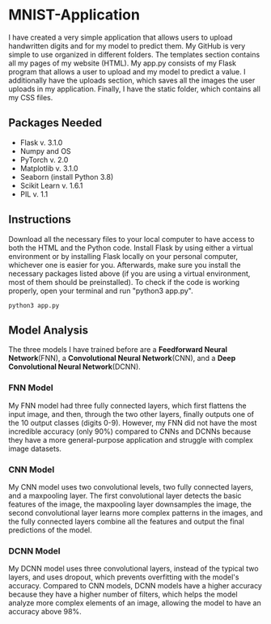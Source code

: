 # MNIST-Application
I have created a very simple application that allows users to upload handwritten digits and for my model to predict them. My GitHub is very simple to use organized in different folders. The templates section contains all my pages of my website (HTML). My app.py consists of my Flask program that allows a user to upload and my model to predict a value. I additionally have the uploads section, which saves all the images the user uploads in my application. Finally, I have the static folder, which contains all my CSS files. 

## Packages Needed
- Flask v. 3.1.0
- Numpy and OS
- PyTorch v. 2.0
- Matplotlib v. 3.1.0
- Seaborn (install Python 3.8)
- Scikit Learn v. 1.6.1
- PIL v. 1.1

## Instructions 
Download all the necessary files to your local computer to have access to both the HTML and the Python code. Install Flask by using either a virtual environment or by installing Flask locally on your personal computer, whichever one is easier for you. Afterwards, make sure you install the necessary packages listed above (if you are using a virtual environment, most of them should be preinstalled). To check if the code is working properly, open your terminal and run "python3 app.py".

```terminal
python3 app.py
```

## Model Analysis
The three models I have trained before are a **Feedforward Neural Network**(FNN), a **Convolutional Neural Network**(CNN), and a **Deep Convolutional Neural Network**(DCNN). 

### FNN Model
My FNN model had three fully connected layers, which first flattens the input image, and then, through the two other layers, finally outputs one of the 10 output classes (digits 0-9). However, my FNN did not have the most incredible accuracy (only 90%) compared to CNNs and DCNNs because they have a more general-purpose application and struggle with complex image datasets. 

### CNN Model
My CNN model uses two convolutional levels, two fully connected layers, and a maxpooling layer. The first convolutional layer detects the basic features of the image, the maxpooling layer downsamples the image, the second convolutional layer learns more complex patterns in the images, and the fully connected layers combine all the features and output the final predictions of the model. 

### DCNN Model
My DCNN model uses three convolutional layers, instead of the typical two layers, and uses dropout, which prevents overfitting with the model's accuracy. Compared to CNN models, DCNN models have a higher accuracy because they have a higher number of filters, which helps the model analyze more complex elements of an image, allowing the model to have an accuracy above 98%. 
